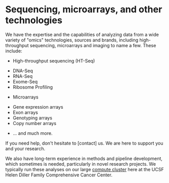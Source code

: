 # Sequencing, microarrays, and other technologies

We have the expertise and the capabilities of analyzing data from a
wide variety of "omics" technologies, sources and brands, including
high-throughput sequencing, microarrays and imaging to name a few.
These include:

* High-throughput sequencing (HT-Seq)
 - DNA-Seq
 - RNA-Seq
 - Exome-Seq
 - Ribosome Profiling
* Microarrays
 - Gene expression arrays
 - Exon arrays
 - Genotyping arrays
 - Copy number arrays
* ... and much more.

If you need help, don't hesitate to [contact] us. We are here to
support you and your research.

We also have long-term experience in methods and pipeline development,
which sometimes is needed, particularly in novel research projects.
We typically run these analyses on our large [compute cluster] here at
the UCSF Helen Diller Family Comprehensive Cancer Center.

[compute cluster]: <%=pathTo('hpc/index.html')%>

